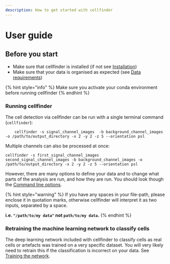 ```yaml
---
description: How to get started with cellfinder
---
```


# User guide

## Before you start

* Make sure that cellfinder is installed \(if not see [Installation](../installation/installation.md)\)
* Make sure that your data is organised as expected \(see [Data requirements](data-requirements.md)\)

{% hint style="info" %}
Make sure you activate your conda environment before running cellfinder
{% endhint %}

### Running cellfinder

The cell detection via cellfinder can be run with a single terminal command \(`cellfinder`\):

```text
    cellfinder -s signal_channel_images  -b background_channel_images -o /path/to/output_directory -x 2 -y 2 -z 5 --orientation psl
```

Multiple channels can also be processed at once:

```text
cellfinder -s first_signal_channel_images  second_signal_channel_images -b background_channel_images -o /path/to/output_directory -x 2 -y 2 -z 5 --orientation psl
```

However, there are many options to define your data and to change what parts of the analysis are run, and how they are run. You should look though the [Command line options](usage/).

{% hint style="warning" %}
If you have any spaces in your file-path, please enclose it in quotation marks, otherwise cellfinder will interpret it as two inputs, separated by a space.

**i.e. `"/path/to/my data"` not `path/to/my data`.**
{% endhint %}

### Retraining the machine learning network to classify cells

The deep learning network included with cellfinder to classify cells as real cells or artefacts was trained on a very specific dataset. You will very likely need to retrain this if the classification is incorrect on your data. See [Training the network](training/).

